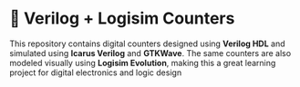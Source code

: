 # 🔁 Verilog + Logisim Counters

This repository contains digital counters designed using **Verilog HDL** and simulated using **Icarus Verilog** and **GTKWave**. The same counters are also modeled visually using **Logisim Evolution**, making this a great learning project for digital electronics and logic design


